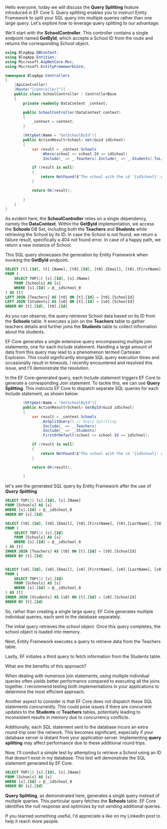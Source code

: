 
Hello everyone, today we will discuss the **Query Splitting** feature introduced in EF Core 5. Query splitting enables you to instruct Entity Framework to split your SQL query into multiple queries rather than one large query. Let's explore how to leverage query splitting to our advantage.

We'll start with the **SchoolController**. This controller contains a single endpoint named **GetById**, which accepts a School ID from the route and returns the corresponding School object.

```c#
using BlogApp.DBContext;
using BlogApp.Entities;
using Microsoft.AspNetCore.Mvc;
using Microsoft.EntityFrameworkCore;

namespace BlogApp.Controllers
{
    [ApiController]
    [Route("[controller]")]
    public class SchoolController : ControllerBase
    {
        private readonly DataContext _context;

        public SchoolController(DataContext context)
        {
            _context = context;
        }

        [HttpGet(Name = "GetSchoolById")]
        public ActionResult<School> Get(Guid idSchool)
        {
            var result = _context.Schools
                .Where(school => school.Id == idSchool)
                .Include(_ => _.Teachers).Include(_ => _.Students).ToList();

            if (result is null)
            {
                return NotFound($"The school with the id '{idSchool}' was not found.");
            }

            return Ok(result);
             
        }
    }
}
```


As evident here, the **SchoolController** relies on a single dependency, namely the **DataContext**. Within the **GetById** implementation, we access the **Schools** DB Set, including both the **Teachers** and **Students** while retrieving the School by its ID. In case the School is not found, we return a failure result, specifically a 404 not found error. In case of a happy path, we return a new instance of School.

This SQL query showcases the generation by Entity Framework when invoking the **GetById** endpoint.

```sql
SELECT [t].[Id], [t].[Name], [t0].[Id], [t0].[Email], [t0].[FirstName], [t0].[LastName], [t0].[SchoolId], [s0].[Id], [s0].[Email], [s0].[FirstName], [s0].[LastName], [s0].[SchoolId]
FROM (
    SELECT TOP(1) [s].[Id], [s].[Name]
    FROM [Schools] AS [s]
    WHERE [s].[Id] = @__idSchool_0
) AS [t]
LEFT JOIN [Teachers] AS [t0] ON [t].[Id] = [t0].[SchoolId]
LEFT JOIN [Students] AS [s0] ON [t].[Id] = [s0].[SchoolId]
ORDER BY [t].[Id], [t0].[Id]
```
As you can observe, the query retrieves School data based on its ID from the **Schools** table. It executes a join on the **Teachers** table to gather teachers details and further joins the **Students** table to collect information about the students.

EF Core generates a single extensive query encompassing multiple join statements, one for each Include statement. Handling a large amount of data from this query may lead to a phenomenon termed Cartesian Explosion. This could significantly elongate SQL query execution times and occasionally result in timeouts. I recently encountered and resolved this issue, and I'll demonstrate the resolution.

In the EF Core-generated query, each Include statement triggers EF Core to generate a corresponding Join statement. To tackle this, we can use **Query Splitting**. This instructs EF Core to dispatch separate SQL queries for each Include statement, as shown below:


```c#
        [HttpGet(Name = "GetSchoolById")]
        public ActionResult<School> GetById(Guid idSchool)
        {
            var result = _context.Schools
                .AsSplitQuery() // Query Splitting
                .Include(_ => _.Teachers)
                .Include(_ => _.Students)
                .FirstOrDefault(school => school.Id == idSchool);

            if (result is null)
            {
                return NotFound($"The school with the id '{idSchool}' was not found.");
            }

            return Ok(result);
             
        }
```

let's see the generated SQL query by Entity Framework after the use of ***Query Splitting***

```sql
SELECT TOP(1) [s].[Id], [s].[Name]
FROM [Schools] AS [s]
WHERE [s].[Id] = @__idSchool_0
ORDER BY [s].[Id]

SELECT [t0].[Id], [t0].[Email], [t0].[FirstName], [t0].[LastName], [t0].[SchoolId], [t].[Id]
FROM (
    SELECT TOP(1) [s].[Id]
    FROM [Schools] AS [s]
    WHERE [s].[Id] = @__idSchool_0
) AS [t]
INNER JOIN [Teachers] AS [t0] ON [t].[Id] = [t0].[SchoolId]
ORDER BY [t].[Id]


SELECT [s0].[Id], [s0].[Email], [s0].[FirstName], [s0].[LastName], [s0].[SchoolId], [t].[Id]
FROM (
    SELECT TOP(1) [s].[Id]
    FROM [Schools] AS [s]
    WHERE [s].[Id] = @__idSchool_0
) AS [t]
INNER JOIN [Students] AS [s0] ON [t].[Id] = [s0].[SchoolId]
ORDER BY [t].[Id]

```

So, rather than creating a single large query, EF Core generates multiple individual queries, each sent to the database separately.

The initial query retrieves the school object. Once this query completes, the school object is loaded into memory.

Next, Entity Framework executes a query to retrieve data from the Teachers table.

Lastly, EF initiates a third query to fetch information from the Students table.

What are the benefits of this approach?

When dealing with numerous join statements, using multiple individual queries often yields better performance compared to executing all the joins together. I recommend testing both implementations in your applications to determine the most efficient approach.

Another aspect to consider is that EF Core does not dispatch these SQL statements concurrently. This could pose issues if there are concurrent updates to the **Students** or **Teachers** tables, potentially leading to inconsistent results in memory due to concurrency conflicts.

Additionally, each SQL statement sent to the database incurs an extra round-trip over the network. This becomes significant, especially if your database server is distant from your application server. Implementing **query splitting** may affect performance due to these additional round trips.

Now, I'll conduct a simple test by attempting to retrieve a School using an ID that doesn't exist in my database. This test will demonstrate the SQL statement generated by EF Core.

```sql
SELECT TOP(1) [s].[Id], [s].[Name]
FROM [Schools] AS [s]
WHERE [s].[Id] = @__idSchool_0
ORDER BY [s].[Id]
```

**Query Splitting**, as demonstrated here, generates a single query instead of multiple queries. This particular query fetches the **Schools** table. EF Core identifies the null response and optimizes by not sending additional queries.


If you learned something useful, I'd appreciate a like on my LinkedIn post to help it reach more people.











